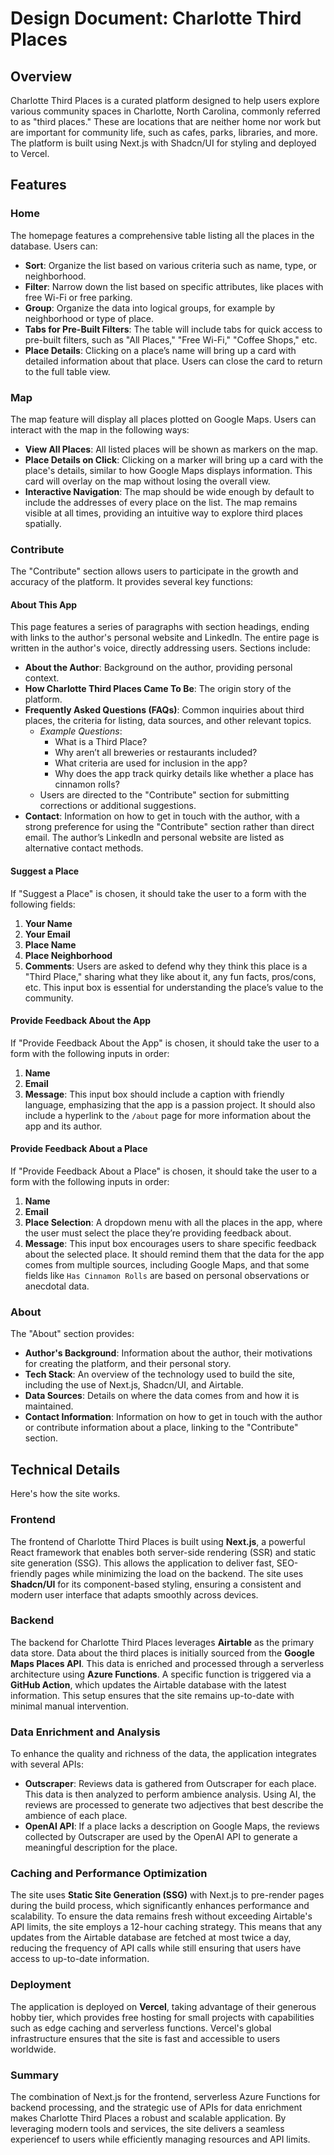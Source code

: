 # Design Document: Charlotte Third Places

## Overview

Charlotte Third Places is a curated platform designed to help users explore various community spaces in Charlotte, North Carolina, commonly referred to as "third places." These are locations that are neither home nor work but are important for community life, such as cafes, parks, libraries, and more. The platform is built using Next.js with Shadcn/UI for styling and deployed to Vercel.

## Features

### Home

The homepage features a comprehensive table listing all the places in the database. Users can:

- **Sort**: Organize the list based on various criteria such as name, type, or neighborhood.
- **Filter**: Narrow down the list based on specific attributes, like places with free Wi-Fi or free parking.
- **Group**: Organize the data into logical groups, for example by neighborhood or type of place.
- **Tabs for Pre-Built Filters**: The table will include tabs for quick access to pre-built filters, such as "All Places," "Free Wi-Fi," "Coffee Shops," etc.
- **Place Details**: Clicking on a place’s name will bring up a card with detailed information about that place. Users can close the card to return to the full table view.

### Map
The map feature will display all places plotted on Google Maps. Users can interact with the map in the following ways:

- **View All Places**: All listed places will be shown as markers on the map.
- **Place Details on Click**: Clicking on a marker will bring up a card with the place's details, similar to how Google Maps displays information. This card will overlay on the map without losing the overall view.
- **Interactive Navigation**: The map should be wide enough by default to include the addresses of every place on the list. The map remains visible at all times, providing an intuitive way to explore third places spatially.

### Contribute

The "Contribute" section allows users to participate in the growth and accuracy of the platform. It provides several key functions:

#### About This App

This page features a series of paragraphs with section headings, ending with links to the author's personal website and LinkedIn. The entire page is written in the author's voice, directly addressing users. Sections include:

- **About the Author**: Background on the author, providing personal context.
- **How Charlotte Third Places Came To Be**: The origin story of the platform.
- **Frequently Asked Questions (FAQs)**: Common inquiries about third places, the criteria for listing, data sources, and other relevant topics.
  - *Example Questions*:
    - What is a Third Place?
    - Why aren’t all breweries or restaurants included?
    - What criteria are used for inclusion in the app?
    - Why does the app track quirky details like whether a place has cinnamon rolls?
  - Users are directed to the "Contribute" section for submitting corrections or additional suggestions.
- **Contact**: Information on how to get in touch with the author, with a strong preference for using the "Contribute" section rather than direct email. The author’s LinkedIn and personal website are listed as alternative contact methods.

#### Suggest a Place

If "Suggest a Place" is chosen, it should take the user to a form with the following fields:

1. **Your Name**
2. **Your Email**
3. **Place Name**
4. **Place Neighborhood**
5. **Comments**: Users are asked to defend why they think this place is a "Third Place," sharing what they like about it, any fun facts, pros/cons, etc. This input box is essential for understanding the place’s value to the community.

#### Provide Feedback About the App

If "Provide Feedback About the App" is chosen, it should take the user to a form with the following inputs in order:

1. **Name**
2. **Email**
3. **Message**: This input box should include a caption with friendly language, emphasizing that the app is a passion project. It should also include a hyperlink to the `/about` page for more information about the app and its author.

#### Provide Feedback About a Place

If "Provide Feedback About a Place" is chosen, it should take the user to a form with the following inputs in order:

1. **Name**
2. **Email**
3. **Place Selection**: A dropdown menu with all the places in the app, where the user must select the place they’re providing feedback about.
4. **Message**: This input box encourages users to share specific feedback about the selected place. It should remind them that the data for the app comes from multiple sources, including Google Maps, and that some fields like `Has Cinnamon Rolls` are based on personal observations or anecdotal data.

### About

The "About" section provides:

- **Author's Background**: Information about the author, their motivations for creating the platform, and their personal story.
- **Tech Stack**: An overview of the technology used to build the site, including the use of Next.js, Shadcn/UI, and Airtable.
- **Data Sources**: Details on where the data comes from and how it is maintained.
- **Contact Information**: Information on how to get in touch with the author or contribute information about a place, linking to the "Contribute" section.

## Technical Details

Here's how the site works.

### Frontend

The frontend of Charlotte Third Places is built using **Next.js**, a powerful React framework that enables both server-side rendering (SSR) and static site generation (SSG). This allows the application to deliver fast, SEO-friendly pages while minimizing the load on the backend. The site uses **Shadcn/UI** for its component-based styling, ensuring a consistent and modern user interface that adapts smoothly across devices.

### Backend

The backend for Charlotte Third Places leverages **Airtable** as the primary data store. Data about the third places is initially sourced from the **Google Maps Places API**. This data is enriched and processed through a serverless architecture using **Azure Functions**. A specific function is triggered via a **GitHub Action**, which updates the Airtable database with the latest information. This setup ensures that the site remains up-to-date with minimal manual intervention.

### Data Enrichment and Analysis

To enhance the quality and richness of the data, the application integrates with several APIs:

- **Outscraper**: Reviews data is gathered from Outscraper for each place. This data is then analyzed to perform ambience analysis. Using AI, the reviews are processed to generate two adjectives that best describe the ambience of each place.
- **OpenAI API**: If a place lacks a description on Google Maps, the reviews collected by Outscraper are used by the OpenAI API to generate a meaningful description for the place.

### Caching and Performance Optimization

The site uses **Static Site Generation (SSG)** with Next.js to pre-render pages during the build process, which significantly enhances performance and scalability. To ensure the data remains fresh without exceeding Airtable's API limits, the site employs a 12-hour caching strategy. This means that any updates from the Airtable database are fetched at most twice a day, reducing the frequency of API calls while still ensuring that users have access to up-to-date information.

### Deployment

The application is deployed on **Vercel**, taking advantage of their generous hobby tier, which provides free hosting for small projects with capabilities such as edge caching and serverless functions. Vercel's global infrastructure ensures that the site is fast and accessible to users worldwide.

### Summary

The combination of Next.js for the frontend, serverless Azure Functions for backend processing, and the strategic use of APIs for data enrichment makes Charlotte Third Places a robust and scalable application. By leveraging modern tools and services, the site delivers a seamless experiencef to users while efficiently managing resources and API limits.
